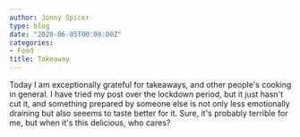 ```yaml
---
author: Jonny Spicer
type: blog
date: "2020-06-05T00:00:00Z"
categories:
- Food
title: Takeaway
---
```

Today I am exceptionally grateful for takeaways, and other people's cooking in general. I have tried my post over the
lockdown period, but it just hasn't cut it, and something prepared by someone else is not only less emotionally draining
but also seeems to taste better for it. Sure, it's probably terrible for me, but when it's this delicious, who cares?
